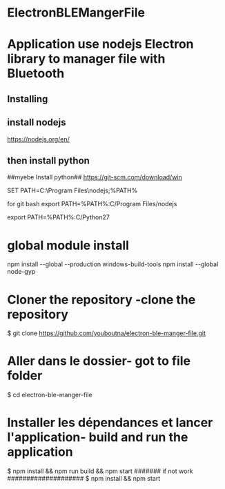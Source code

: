 # ElectronBLEMangerFile
# Application use nodejs Electron library to manager file with Bluetooth 

## Installing
## install nodejs 

https://nodejs.org/en/

## then install python 
##myebe Install python##
https://git-scm.com/download/win

  SET PATH=C:\Program Files\nodejs;%PATH%

  for git bash 
  export  PATH=%PATH%:C/Program Files/nodejs

export  PATH=%PATH%:C/Python27
# global module install 
npm install --global --production windows-build-tools
npm install --global node-gyp

# Cloner the repository -clone the repository 
  $ git clone https://github.com/youboutna/electron-ble-manger-file.git
  # Aller dans le dossier- got to file folder  
  $ cd electron-ble-manger-file
  # Installer les dépendances et lancer l'application- build and run the application
$ npm install && npm run build && npm start ####### if not work ####################
$   npm install &&  npm start
 